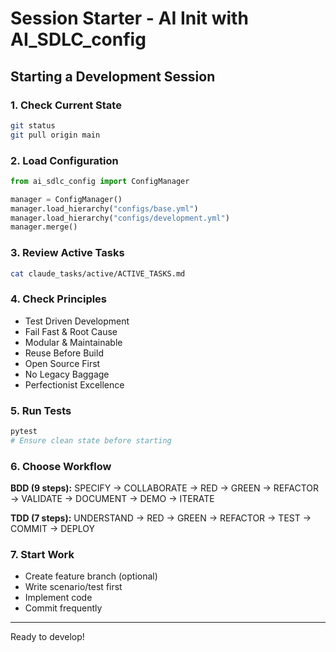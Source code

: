 # Session Starter - AI Init with AI_SDLC_config

## Starting a Development Session

### 1. Check Current State
```bash
git status
git pull origin main
```

### 2. Load Configuration
```python
from ai_sdlc_config import ConfigManager

manager = ConfigManager()
manager.load_hierarchy("configs/base.yml")
manager.load_hierarchy("configs/development.yml")
manager.merge()
```

### 3. Review Active Tasks
```bash
cat claude_tasks/active/ACTIVE_TASKS.md
```

### 4. Check Principles
- Test Driven Development
- Fail Fast & Root Cause
- Modular & Maintainable
- Reuse Before Build
- Open Source First
- No Legacy Baggage
- Perfectionist Excellence

### 5. Run Tests
```bash
pytest
# Ensure clean state before starting
```

### 6. Choose Workflow

**BDD (9 steps):** SPECIFY → COLLABORATE → RED → GREEN → REFACTOR → VALIDATE → DOCUMENT → DEMO → ITERATE

**TDD (7 steps):** UNDERSTAND → RED → GREEN → REFACTOR → TEST → COMMIT → DEPLOY

### 7. Start Work
- Create feature branch (optional)
- Write scenario/test first
- Implement code
- Commit frequently

---

Ready to develop!
